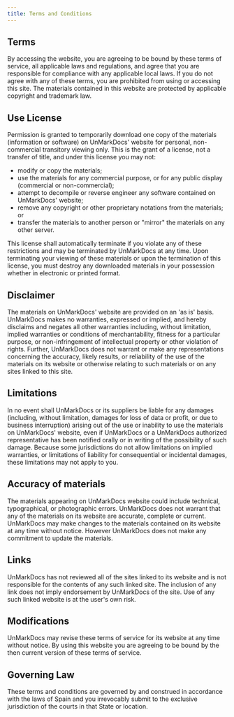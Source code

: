 ```yaml
---
title: Terms and Conditions
---
```


## Terms

By accessing the website, you are agreeing to be bound by these terms of service, all applicable laws and regulations, and agree that you are responsible for compliance with any applicable local laws. If you do not agree with any of these terms, you are prohibited from using or accessing this site. The materials contained in this website are protected by applicable copyright and trademark law.

## Use License

Permission is granted to temporarily download one copy of the materials (information or software) on UnMarkDocs' website for personal, non-commercial transitory viewing only. This is the grant of a license, not a transfer of title, and under this license you may not:

- modify or copy the materials;
- use the materials for any commercial purpose, or for any public display (commercial or non-commercial);
- attempt to decompile or reverse engineer any software contained on UnMarkDocs' website;
- remove any copyright or other proprietary notations from the materials; or
- transfer the materials to another person or "mirror" the materials on any other server.
      
    
This license shall automatically terminate if you violate any of these restrictions and may be terminated by UnMarkDocs at any time. Upon terminating your viewing of these materials or upon the termination of this license, you must destroy any downloaded materials in your possession whether in electronic or printed format.
  

## Disclaimer

  
The materials on UnMarkDocs' website are provided on an 'as is' basis. UnMarkDocs makes no warranties, expressed or implied, and hereby disclaims and negates all other warranties including, without limitation, implied warranties or conditions of merchantability, fitness for a particular purpose, or non-infringement of intellectual property or other violation of rights.
Further, UnMarkDocs does not warrant or make any representations concerning the accuracy, likely results, or reliability of the use of the materials on its website or otherwise relating to such materials or on any sites linked to this site.
  

## Limitations

In no event shall UnMarkDocs or its suppliers be liable for any damages (including, without limitation, damages for loss of data or profit, or due to business interruption) arising out of the use or inability to use the materials on UnMarkDocs' website, even if UnMarkDocs or a UnMarkDocs authorized representative has been notified orally or in writing of the possibility of such damage. Because some jurisdictions do not allow limitations on implied warranties, or limitations of liability for consequential or incidental damages, these limitations may not apply to you.

## Accuracy of materials

The materials appearing on UnMarkDocs website could include technical, typographical, or photographic errors. UnMarkDocs does not warrant that any of the materials on its website are accurate, complete or current. UnMarkDocs may make changes to the materials contained on its website at any time without notice. However UnMarkDocs does not make any commitment to update the materials.

## Links

UnMarkDocs has not reviewed all of the sites linked to its website and is not responsible for the contents of any such linked site. The inclusion of any link does not imply endorsement by UnMarkDocs of the site. Use of any such linked website is at the user's own risk.

## Modifications

UnMarkDocs may revise these terms of service for its website at any time without notice. By using this website you are agreeing to be bound by the then current version of these terms of service.

## Governing Law

These terms and conditions are governed by and construed in accordance with the laws of Spain and you irrevocably submit to the exclusive jurisdiction of the courts in that State or location.

						
